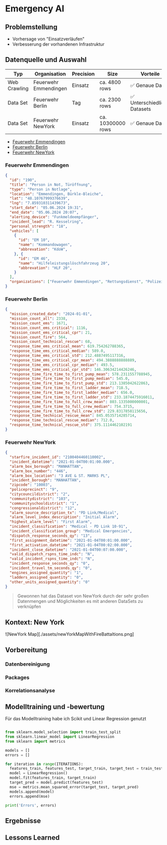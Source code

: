 # Emergency AI

## Problemstellung

- Vorhersage von "Einsatzverläufen"
- Verbesserung der vorhandenen Infrastruktur

## Datenquelle und Auswahl

| Typ          | Organisation          | Precision | Size              | Vorteile                     | Nachteile                     | 
| ------------ | --------------------- | --------- | ----------------- | ---------------------------- | ----------------------------- | 
| Web Crawling | Feuerwehr Emmendingen | Einsatz   | ca. 4800     rows | ✅ Genaue Daten              | ❌ Aufwand durch Web Crawling | 
| Data Set     | Feuerwehr Berlin      | Tag       | ca. 2300     rows | ✅ Unterschiedliche Datasets | ❌ Tagesdurchschnitt          |
| Data Set     | Feuerwehr NewYork     | Einsatz   | ca. 10300000 rows | ✅ Genaue Daten              | ❌ Wenig Fach Wissen          |

- [Feuerwehr Emmendingen](https://feuerwehr.emmendingen.de/die-gesamtwehr/einsaetze)
- [Feuerwehr Berlin](https://www.berliner-feuerwehr.de/service/open-data/#:~:text=Weiterf%C3%BChrende%20Informationen-,Offene%20Daten%20der%20Berliner%20Feuerwehr,medizinischen%20Notf%C3%A4llen%20und%20im%20Katastrophenschutz.)
- [Feuerwehr NewYork](https://opendata.cityofnewyork.us/data/)

### Feuerwehr Emmendingen
```json
{
  "id": "190",
  "title": "Person in Not, Türöffnung",
  "type": "Person in Notlage",
  "location": "Emmendingen, Bürkle-Bleiche",
  "lat": "48.10767999376639",
  "lng": "7.859310311439673",
  "start_date": "05.06.2024 19:31",
  "end_date": "05.06.2024 20:07",
  "alerting_device": "Funkmeldeempfänger",
  "incident_lead": "R. Kesselring",
  "personal_strength": "18",
  "vehicles": [
    { 
      "id": "EM 10",
      "name": "Kommandowagen",
      "abbrevation": "KdoW",
    }, { 
      "id": "EM 46",
      "name": "Hilfeleistungslöschfahrzeug 20",
      "abbrevation": "HLF 20",
    }
  ],
  "organizations": ["Feuerwehr Emmendingen", "Rettungsdienst", "Polizei"]
}
```

### Feuerwehr Berlin
```json
{
  "mission_created_date": "2024-01-01",
  "mission_count_all": 2338,
  "mission_count_ems": 1671,
  "mission_count_ems_critical": 1116,
  "mission_count_ems_critical_cpr": 21,
  "mission_count_fire": 564,
  "mission_count_technical_rescue": 68,
  "response_time_ems_critical_mean": 619.754262788365,
  "response_time_ems_critical_median": 589.0,
  "response_time_ems_critical_std": 212.4887495117316,
  "response_time_ems_critical_cpr_mean": 494.3888888888889,
  "response_time_ems_critical_cpr_median": 493.5,
  "response_time_ems_critical_cpr_std": 146.30634214426246,
  "response_time_fire_time_to_first_pump_mean": 578.2311557788945,
  "response_time_fire_time_to_first_pump_median": 545.0,
  "response_time_fire_time_to_first_pump_std": 213.1385042622863,
  "response_time_fire_time_to_first_ladder_mean": 718.5,
  "response_time_fire_time_to_first_ladder_median": 656.0,
  "response_time_fire_time_to_first_ladder_std": 233.1874475916011,
  "response_time_fire_time_to_full_crew_mean": 803.1335000000001,
  "response_time_fire_time_to_full_crew_median": 754.3715,
  "response_time_fire_time_to_full_crew_std": 229.8317858115656,
  "response_time_technical_rescue_mean": 845.0535714285714,
  "response_time_technical_rescue_median": 712.0,
  "response_time_technical_rescue_std": 375.1114462102191
}
```

### Feuerwehr NewYork
```json
{
  "starfire_incident_id": "2100404460110002",
  "incident_datetime": "2021-01-04T00:01:00.000",
  "alarm_box_borough": "MANHATTAN",
  "alarm_box_number": "446",
  "alarm_box_location": "3 AVE & ST. MARKS PL",
  "incident_borough": "MANHATTAN",
  "zipcode": "10003",
  "policeprecinct": "9",
  "citycouncildistrict": "2",
  "communitydistrict": "103",
  "communityschooldistrict": "1",
  "congressionaldistrict": "12",
  "alarm_source_description_tx": "PD Link/Medical",
  "alarm_level_index_description": "Initial Alarm",
  "highest_alarm_level": "First Alarm",
  "incident_classification": "Medical - PD Link 10-91",
  "incident_classification_group": "Medical Emergencies",
  "dispatch_response_seconds_qy": "13",
  "first_assignment_datetime": "2021-01-04T00:01:00.000",
  "first_activation_datetime": "2021-01-04T00:02:00.000",
  "incident_close_datetime": "2021-01-04T00:07:00.000",
  "valid_dispatch_rspns_time_indc": "N",
  "valid_incident_rspns_time_indc": "N",
  "incident_response_seconds_qy": "0",
  "incident_travel_tm_seconds_qy": "0",
  "engines_assigned_quantity": "1",
  "ladders_assigned_quantity": "0",
  "other_units_assigned_quantity": "0"
}
```

> Gewonnen hat das Dataset von NewYork durch der sehr großen Datenmengen und Möglichkeiten es mit anderen DataSets zu verknüpfen

## Kontext: New York

![NewYork Map][./assets/newYorkMapWithFireBattaltions.png]

## Vorbereitung

### Datenbereinigung
### Packages
### Korrelationsanalyse

## Modelltraining und -bewertung

Für das Modelltraining habe ich Scikit und Linear Regression genutzt

``` py

from sklearn.model_selection import train_test_split
from sklearn.linear_model import LinearRegression
from sklearn import metrics

models = []
errors = []

for iteration in range(ITERATIONS):
  features_train, features_test, target_train, target_test = train_test_split(features, target, test_size=TEST_SIZE, random_state=iteration) 
  model = LinearRegression()
  model.fit(features_train, target_train)
  target_pred = model.predict(features_test)
  mse = metrics.mean_squared_error(target_test, target_pred)
  models.append(model)
  errors.append(mse)

print('Errors', errors)

```

## Ergebnisse

## Lessons Learned